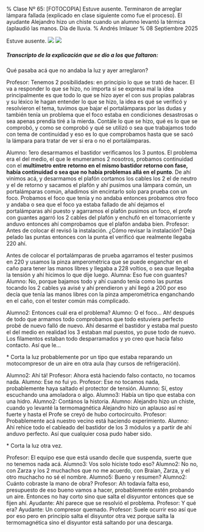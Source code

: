 % Clase Nº 65: [FOTOCOPIA] Estuve ausente. Terminaron de arreglar lámpara fallada (explicado en clase siguiente como fue el proceso). El ayudante Alejandro hizo un chiste cuando un alumno levantó la térmica (aplaudió las manos. Día de lluvia. 
% Andrés Imlauer
% 08 Septiembre 2025

Estuve ausente.
![](https://blogger.googleusercontent.com/img/b/R29vZ2xl/AVvXsEiVy9ENwmttY5uZbAj2_56v1-915uPlD13A-2aIbThbFtHGFeDa0E67FrDY5zbEGP65DpiOHUKaL8oxAPY4ThQPVdQ39TJBoHILhViMFC9Ccn3pWGI5i62zg77og4UKAvnxZ7lux9sKZxeNL-O939mCGQpNqEdqrzw_LLt4nqQIiGqwpMua4PVmiyN7IHo/s4160/IMG-20250908-WA0003.jpg)
![](https://blogger.googleusercontent.com/img/b/R29vZ2xl/AVvXsEjDnpLgW6IhYtOFEqAZqqW2ws3uK5Kpzu8qe9V42I6sYQWHm7nb670oWk9WZNOa1Pr7NBiunT6Us-7wds4hUEB7EtJfjxyQm9CtkIegCEcuO-ueIepMRVgozI_gGWtir-6bq_JoUjrEvvKFhkY443Z2iMksBCLz-HS2q3kyd97hc8NLZo4wqW_kC3RqAmg/s4160/IMG-20250908-WA0001.jpg)

##### Transcripto de la explicación que se dio a los que faltaron:

Qué pasaba acá que no andaba la luz y ayer arreglaron?

Profesor: Tenemos 2 posibilidades: en principio lo que se trató de hacer. El va a responder lo que se hizo, no importa si se expresa mal la idea principalmente es que todo lo que se hizo ayer el con sus propias palabras y su léxico le hagan entender lo que se hizo, la idea es qué se verificó y resolvieron el tema, tuvimos que bajar el portalámparas por las dudas y también tenía un problema que el foco estaba en condiciones desastrosas o sea apenas prendía tiré a la mierda.
Contále lo que se hizo, qué es lo que se comprobó, y como se comprobó y qué se utilizó o sea que trabajamos todo con tema de continuidad y eso es lo que comprobamos hasta que se sacó la lámpara para tratar de ver si era o no el portalámparas.

Alumno: 1ero desarmamos el bastidor verificamos los 3 puntos. El problema era el del medio, el que le enumeramos 2 nosotros, probamos continuidad con el **multímetro entre retorno en el mismo bastidor retorno con fase, había continuidad o sea que no había problemas allá en el punto**. De ahí vinimos acá, y desarmamos el plafón cortamos los cables los 2 el de neutro y el de retorno y sacamos el plafón y ahí pusimos una lámpara común, un portalámparas común, añadimos sin encintarlo solo para prueba con un foco. Probamos el foco que tenía y no andaba entonces probamos otro foco y andaba o sea que el foco ya estaba fallado de ahí dejamos el portalámparas ahí puesto y agarramos el plafón pusimos un foco, el profe con guantes agarró los 2 cables del plafón y enchufó en el tomacorriente y anduvo entonces ahí comprobamos que el plafón andaba bien.
Profesor: Antes de colocar él revisó la instalación. ¿Cómo revisar la instalación? Deja pelado las puntas entonces con la punta el verificó que realmente llegaba 220 ahí.

Antes de colocar el portalámparas de prueba agarramos el tester pusimos en 220 y usamos la pinza amperométrica que se puede enganchar en el caño para tener las manos libres y llegaba a 228 voltios, o sea que llegaba la tensión y ahí hicimos lo que dije luego.
Alumna: Eso fue con guantes?
Alumno: No, porque bajamos todo y ahí cuando tenía como las puntas tocando los 2 cables ya avisé y ahí prendieron y ahí llegó a 200 por eso decía que tenía las manos libres con la pinza amperométrica enganchando en el caño, con el tester común más complicado.

Alumno2: Entonces cuál era el problema? 
Alumno: O el foco... Ah! después de todo que armamos todo comprobamos que todo estuviera perfecto probé de nuevo falló de nuevo. Ahí desarmé el bastidor y estaba mal puesto el del medio en realidad los 3 estaban mal puestos, yo puse todo de nuevo. Los filamentos estaban todo desparramados y yo creo que hacía falso contacto. Así que le...

\* Corta la luz probablemente por un tipo que estaba reparando un motocompresor de un aire en otra aula (hay cursos de refrigeración).

Alumno2: Ahí tá!
Profesor: Ahora está haciendo falso contacto, no tocamos nada.
Alumno: Ese no fui yo.
Profesor: Ese no tocamos nada, probablemente haya saltado el protector de tensión.
Alumno: Sí, estoy escuchando una amoladora o algo.
Alumno3: Había un tipo que estaba con una hidro.
Alumno2: Contános la historia.
Alumno: Alejandro hizo un chiste, cuando yo levanté la termomagnética Alejandro hizo un aplauso así re fuerte y hasta el Profe se creyó de hubo cortocircuito. 
Profesor: Probablemente acá nuestro vecino está haciendo experimiento.
Alumno: Ahí rehice todo el cableado del bastidor de los 3 módulos y a partir de ahí anduvo perfecto. Así que cualquier cosa pudo haber sido.

\* Corta la luz otra vez.

Profesor: El equipo ese que está usando decile que suspenda, suerte que no tenemos nada acá. 
Alumno3: Vos solo hiciste todo eso?
Alumno2: No no, con Zarza y los 2 muchachos que no me acuerdo, con Braian, Zarza, y el otro muchacho no sé el nombre.
Alumno5: Bueno y resumen?
Alumno2: Cuánto cobraste la mano de obra?
Profesor: Ah todavía falta eso, presupuesto de eso bueno vamos a hacer, probablemente estén probando un aire. Entonces no hay corto sino que salta el disyuntor entonces que se fijen ahí.
Ayudante: Ahí parece que se resolvió el problema.
Profesor: Y qué era?
Ayudante: Un compresor quemado.
Profesor: Suele ocurrir eso así que por eso pero en principio salta el disyuntor otra vez porque salta la termomagnética sino el disyuntor está saltando por una descarga.
